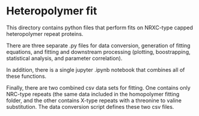 # Heteropolymer fit

This directory contains python files that perform fits on NRXC-type capped heteropolymer repeat proteins.  

There are three separate .py files for data conversion, generation of fitting equations, and fitting and 
downstream processing (plotting, boostrapping, statistical analysis, and parameter correlation).

In addition, there is a single jupyter .ipynb notebook that combines all of these functions.  

Finally, there are two combined csv data sets for fitting.  One contains only NRC-type repeats (the same
data included in the homopolymer fitting folder, and the other contains X-type repeats with a threonine to valine
substitution.  The data conversion script defines these two csv files.  